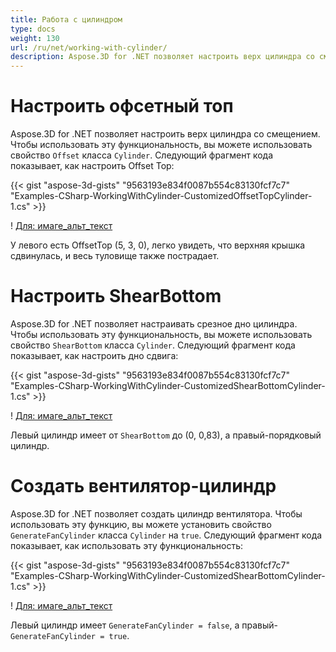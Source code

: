 ```yaml
---
title: Работа с цилиндром
type: docs
weight: 130
url: /ru/net/working-with-cylinder/
description: Aspose.3D for .NET позволяет настроить верх цилиндра со смещением. Для того, чтобы использовать эту функциональность, вы можете использовать свойство Offset класса Cylinder.
---
```

#  **Настроить офсетный топ**
Aspose.3D for .NET позволяет настроить верх цилиндра со смещением. Чтобы использовать эту функциональность, вы можете использовать свойство `Offset` класса `Cylinder`. Следующий фрагмент кода показывает, как настроить Offset Top:



{{< gist "aspose-3d-gists" "9563193e834f0087b554c83130fcf7c7" "Examples-CSharp-WorkingWithCylinder-CustomizedOffsetTopCylinder-1.cs" >}}

! [Для: имаге_альт_текст](working-with-cylinder_1.png)

У левого есть OffsetTop (5, 3, 0), легко увидеть, что верхняя крышка сдвинулась, и весь туловище также пострадает.
#  **Настроить ShearBottom**
Aspose.3D for .NET позволяет настраивать срезное дно цилиндра. Чтобы использовать эту функциональность, вы можете использовать свойство `ShearBottom` класса `Cylinder`. Следующий фрагмент кода показывает, как настроить дно сдвига:



{{< gist "aspose-3d-gists" "9563193e834f0087b554c83130fcf7c7" "Examples-CSharp-WorkingWithCylinder-CustomizedShearBottomCylinder-1.cs" >}}

! [Для: имаге_альт_текст](working-with-cylinder_2.png)

Левый цилиндр имеет от `ShearBottom` до (0, 0,83), а правый-порядковый цилиндр.
#  **Создать вентилятор-цилиндр**
Aspose.3D for .NET позволяет создать цилиндр вентилятора. Чтобы использовать эту функцию, вы можете установить свойство `GenerateFanCylinder` класса `Cylinder` на `true`. Следующий фрагмент кода показывает, как использовать эту функциональность:



{{< gist "aspose-3d-gists" "9563193e834f0087b554c83130fcf7c7" "Examples-CSharp-WorkingWithCylinder-CustomizedShearBottomCylinder-1.cs" >}}

! [Для: имаге_альт_текст](working-with-cylinder_3.png)

Левый цилиндр имеет `GenerateFanCylinder = false`, а правый-`GenerateFanCylinder = true`.
